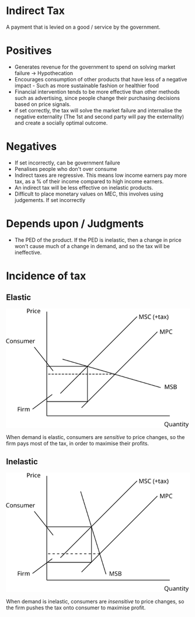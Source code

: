 # Indirect Tax #
A payment that is levied on a good / service by the government.

# Positives #
- Generates revenue for the government to spend on solving market failure -> Hypothecation
- Encourages consumption of other products that have less of a negative impact - Such as more sustainable fashion or healthier food
- Financial intervention tends to be more effective than other methods such as advertising, since people change their purchasing decisions based on price signals.
- if set correctly, the tax will solve the market failure and internalise the negative externality (The 1st and second party will pay the externality) and create a socially optimal outcome.

# Negatives #
- If set incorrectly, can be government failure
- Penalises people who don't over consume
- Indirect taxes are regressive. This means low income earners pay more tax, as a % of their income compared to high income earners.
- An indirect tax will be less effective on inelastic products.
- Difficult to place monetary values on MEC, this involves using judgements. If set incorrectly

# Depends upon / Judgments #
- The PED of the product. If the PED is inelastic, then a change in price won't cause much of a change in demand, and so the tax will be ineffective.

# Incidence of tax #

## Elastic ##

![Elastic demand, tax burden falling mostly on the firm](diagrams/elastic_indirect_tax_burden.svg#mono-black)

When demand is elastic, consumers are *sensitive* to price changes, so the firm pays most of the tax, in order to maximise their profits.

## Inelastic ##

![Inelastic demand, tax burden falling mostly on the consumer](diagrams/inelastic_indirect_tax_burden.svg#mono-black)

When demand is inelastic, consumers are *insensitive* to price changes, so the firm pushes the tax onto consumer to maximise profit.
